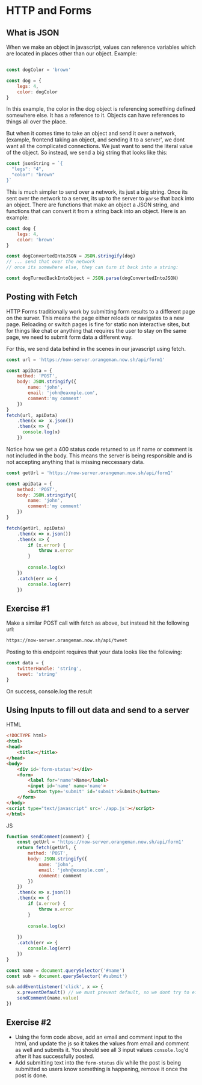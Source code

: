 # HTTP and Forms

## What is JSON
When we make an object in javascript, values can reference variables which are located in places other than our object. Example:

```js

const dogColor = 'brown'

const dog = {
    legs: 4,
    color: dogColor
}

```

In this example, the color in the dog object is referencing something defined somewhere else. It has a reference to it. Objects can have references to things all over the place. 

But when it comes time to take an object and send it over a network, (example, frontend taking an object, and sending it to a server', we dont want all the complicated connections. We just want to send the literal value of the object. So instead, we send a big string that looks like this:

```js
const jsonString = `{
  "legs": "4",
  "color": "brown"
}`

```

This is much simpler to send over a network, its just a big string. Once its sent over the network to a server, its up to the server to `parse` that back into an object. There are functions that make an object a JSON string, and functions that can convert it from a string back into an object. Here is an example:

```js
const dog {
    legs: 4,
    color: 'brown'
}

const dogConvertedIntoJSON = JSON.stringify(dog)
// ... send that over the network
// once its somewhere else, they can turn it back into a string:

const dogTurnedBackIntoObject = JSON.parse(dogConvertedIntoJSON)
```


## Posting with Fetch
HTTP Forms traditionally work by submitting form results to a different page on the surver. This means the page either reloads
or navigates to a new page. Reloading or switch pages is fine for static non interactive sites, but for things like chat 
or anything that requires the user to stay on the same page, we need to submit form data a different way.

For this, we send data behind in the scenes in our javascript using fetch.

```js
const url = 'https://now-server.orangeman.now.sh/api/form1'

const apiData = {
    method: 'POST',
    body: JSON.stringify({
        name: 'john',
        email: 'john@eaxmple.com',
        comment:'my comment' 
    })
}
fetch(url, apiData)
    .then(x =>  x.json())
    .then(x => {
      console.log(x)
    })

```

Notice how we get a 400 status code returned to us if name or comment is not included in the body. This means
the server is being responsible and is not accepting anything that is missing neccessary data.

```js
const getUrl = 'https://now-server.orangeman.now.sh/api/form1'

const apiData = {
    method: 'POST',
    body: JSON.stringify({
        name: 'john',
        comment:'my comment' 
    })
}

fetch(getUrl, apiData)
    .then(x => x.json())
    .then(x => {
        if (x.error) {
            throw x.error
        }
         
        console.log(x)
    })
    .catch(err => {
        console.log(err)
    })
```



## Exercise #1
Make a similar POST call with fetch as above, but instead hit the following url:
```bash
https://now-server.orangeman.now.sh/api/tweet
```
Posting to this endpoint requires that your data looks like the following:
```js
const data = {
    twitterHandle: 'string',
    tweet: 'string'
}

```

On success, console.log the result

## Using Inputs to fill out data and send to a server
HTML
```html
<!DOCTYPE html>
<html>
<head>
    <title></title>
</head>
<body>
    <div id='form-status'></div>
    <form>
        <label for='name'>Name</label>
        <input id='name' name='name'>
        <button type='submit' id='submit'>Submit</button>
    </form>
</body>
<script type="text/javascript" src='./app.js'></script>
</html>

```
JS
```js
function sendComment(comment) {
    const getUrl = 'https://now-server.orangeman.now.sh/api/form1'
    return fetch(getUrl, {
        method: 'POST',
        body: JSON.stringify({
            name: 'john',
            email: 'john@example.com',
            comment: comment
        })
    })
    .then(x => x.json())
    .then(x => {
        if (x.error) {
            throw x.error
        }
         
        console.log(x)
        
    })
    .catch(err => {
        console.log(err)
    })
}

const name = document.querySelector('#name')
const sub = document.querySelector('#submit')

sub.addEventListener('click', x => {
    x.preventDefault() // we must prevent default, so we dont try to either reload this page or go to a different page
    sendComment(name.value)
})
```

## Exercise #2
- Using the form code above, add an email and comment input to the html, and update the js so it takes the values from email and comment as well and submits it. You should see all 3 input values `console.log`'d after it has successfully posted.
- Add submitting text into the `form-status` div while the post is being submitted so users know something is happening, remove it once the post is done.

